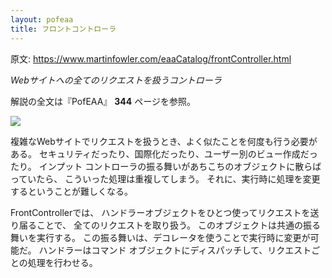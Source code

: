 ```yaml
---
layout: pofeaa
title: フロントコントローラ
---
```


原文: <https://www.martinfowler.com/eaaCatalog/frontController.html>

*Webサイトへの全てのリクエストを扱うコントローラ*

解説の全文は『PofEAA』 **344** ページを参照。

![](https://www.martinfowler.com/eaaCatalog/frontController-sketch.gif)

複雑なWebサイトでリクエストを扱うとき、よく似たことを何度も行う必要がある。
セキュリティだったり、国際化だったり、ユーザー別のビュー作成だったり。
インプット
コントローラの振る舞いがあちこちのオブジェクトに散らばっていたら、
こういった処理は重複してしまう。
それに、実行時に処理を変更するということが難しくなる。

FrontControllerでは、
ハンドラーオブジェクトをひとつ使ってリクエストを送り届ることで、
全てのリクエストを取り扱う。
このオブジェクトは共通の振る舞いを実行する。
この振る舞いは、デコレータを使うことで実行時に変更が可能だ。
ハンドラーはコマンド
オブジェクトにディスパッチして、リクエストごとの処理を行わせる。
